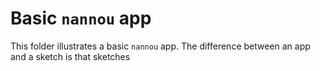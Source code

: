 # Basic `nannou` app
This folder illustrates a basic `nannou` app.
The difference between an app and a sketch is that sketches 
